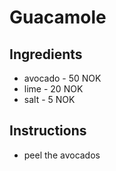 # Guacamole
## Ingredients
* avocado - 50 NOK
* lime - 20 NOK
* salt - 5 NOK
## Instructions
* peel the avocados
